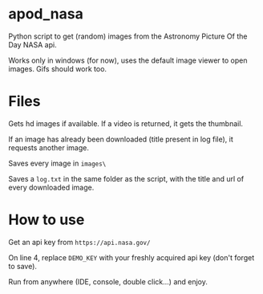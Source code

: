# apod_nasa
Python script to get (random) images from the Astronomy Picture Of the Day NASA api.

Works only in windows (for now), uses the default image viewer to open images.
Gifs should work too.


# Files
Gets hd images if available.
If a video is returned, it gets the thumbnail.

If an image has already been downloaded (title present in log file), it requests another image.

Saves every image in `images\`

Saves a `log.txt` in the same folder as the script, with the title and url of every downloaded image.

# How to  use
Get an api key from `https://api.nasa.gov/`

On line 4, replace `DEMO_KEY` with your freshly acquired api key (don't forget to save).

Run from anywhere (IDE, console, double click...) and enjoy.

